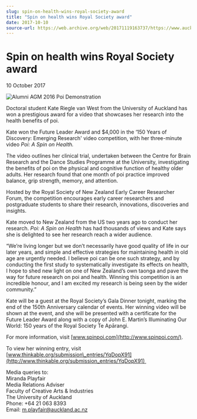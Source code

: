 ```yaml
---
slug: spin-on-health-wins-royal-society-award
title: "Spin on health wins Royal Society award"
date: 2017-10-10
source-url: https://web.archive.org/web/20171119163737/https://www.auckland.ac.nz/en/about/news-events-and-notices/news/news-2017/10/spin-on-health-wins-royal-society-award.html
---
```

Spin on health wins Royal Society award
=======================================

10 October 2017

![Alumni AGM 2016 Poi Demonstration](https://www.auckland.ac.nz/en/about/news-events-and-notices/news/news-2017/10/spin-on-health-wins-royal-society-award/_jcr_content/par/textimage/image.img.jpg/1507587658223.jpg "Alumni AGM 2016 Poi Demonstration")

Doctoral student Kate Riegle van West from the University of Auckland has won a prestigious award for a video that showcases her research into the health benefits of poi.

Kate won the Future Leader Award and $4,000 in the ‘150 Years of Discovery: Emerging Research' video competition, with her three-minute video _Poi: A Spin on Health._  
  
The video outlines her clinical trial, undertaken between the Centre for Brain Research and the Dance Studies Programme at the University, investigating the benefits of poi on the physical and cognitive function of healthy older adults. Her research found that one month of poi practice improved balance, grip strength, memory, and attention.

Hosted by the Royal Society of New Zealand Early Career Researcher Forum, the competition encourages early career researchers and postgraduate students to share their research, innovations, discoveries and insights.

Kate moved to New Zealand from the US two years ago to conduct her research. _Poi: A Spin on Health_ has had thousands of views and Kate says she is delighted to see her research reach a wider audience.

“We’re living longer but we don’t necessarily have good quality of life in our later years, and simple and effective strategies for maintaining health in old age are urgently needed. I believe poi can be one such strategy, and by conducting the first study to systematically investigate its effects on health, I hope to shed new light on one of New Zealand’s own taonga and pave the way for future research on poi and health. Winning this competition is an incredible honour, and I am excited my research is being seen by the wider community.”  

Kate will be a guest at the Royal Society’s Gala Dinner tonight, marking the end of the 150th Anniversary calendar of events. Her winning video will be shown at the event, and she will be presented with a certificate for the Future Leader Award along with a copy of John E. Martin’s Illuminating Our World: 150 years of the Royal Society Te Apārangi.

For more information, visit [www.spinpoi.com](http://www.spinpoi.com/).

To view her winning entry, visit [www.thinkable.org/submission\_entries/YqDopX91](http://www.thinkable.org/submission_entries/YqDopX91) 

Media queries to:  
Miranda Playfair  
Media Relations Adviser  
Faculty of Creative Arts & Industries  
The University of Auckland  
Phone: +64 21 063 8393  
Email: [m.playfair@auckland.ac.nz](mailto:m.playfair@auckland.ac.nz)